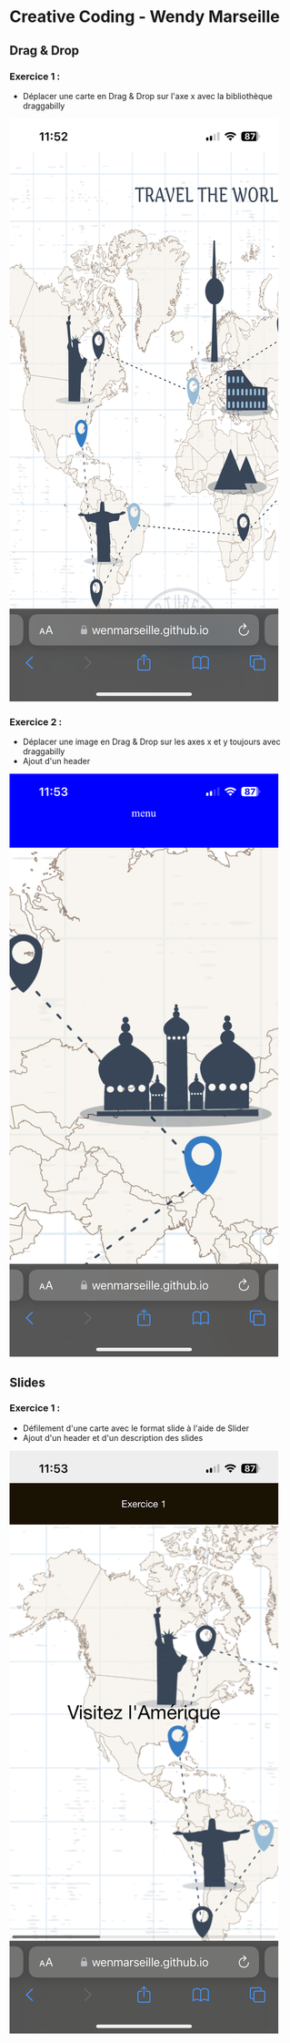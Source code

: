 # Creative Coding - Wendy Marseille

## Drag & Drop

### Exercice 1 :
- Déplacer une carte en Drag & Drop sur l'axe x avec la bibliothèque draggabilly

![image](Assets/IMG/Capture1.png)

### Exercice 2 :
- Déplacer une image en Drag & Drop sur les axes x et y toujours avec draggabilly
- Ajout d'un header

![image](Assets/IMG/Capture2.png)

## Slides

### Exercice 1 : 
- Défilement d'une carte avec le format slide à l'aide de Slider
- Ajout d'un header et d'un description des slides

![image](Assets/IMG/Capture3.png)


